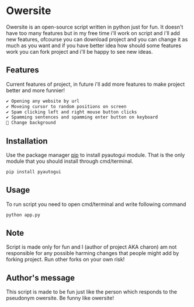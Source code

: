 # Owersite

Owersite is an open-source script written in python just for fun. It doesn't have too many features but in my free time i'll work on script and i'll add new features, ofcourse you can download project and you can change it as much as you want and if you have better idea how should some features work you can fork project and i'll be happy to see new ideas.

## Features

Current features of project, in future i'll add more features to make project better and more funnier!

```bash
✔️ Opening any website by url
✔️ Moveing cursor to random positions on screen
✔️ Spam clicking left and right mouse button clicks
✔️ Spamming sentences and spamming enter button on keyboard
👷 Change background
```
## Installation

Use the package manager [pip](https://pip.pypa.io/en/stable/) to install pyautogui module. That is the only module that you should install through cmd/terminal.

```bash
pip install pyautogui
```

## Usage

To run script you need to open cmd/terminal and write following command

```python
python app.py
```

## Note

Script is made only for fun and I (author of project AKA charon) am not responsible for any possible harming changes that people might add by forking project. Run other forks on your own risk!

## Author's message

This script is made to be fun just like the person which responds to the pseudonym owersite. Be funny like owersite!
